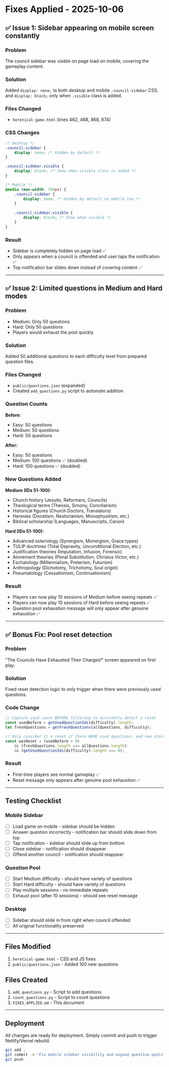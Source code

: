 # Fixes Applied - 2025-10-06

## ✅ Issue 1: Sidebar appearing on mobile screen constantly

### Problem
The council sidebar was visible on page load on mobile, covering the gameplay content.

### Solution
Added `display: none;` to both desktop and mobile `.council-sidebar` CSS, and `display: block;` only when `.visible` class is added.

### Files Changed
- `heretical-game.html` (lines 462, 468, 868, 874)

### CSS Changes
```css
/* Desktop */
.council-sidebar {
    display: none; /* Hidden by default */
}

.council-sidebar.visible {
    display: block; /* Show when visible class is added */
}

/* Mobile */
@media (max-width: 768px) {
    .council-sidebar {
        display: none; /* Hidden by default on mobile too */
    }
    
    .council-sidebar.visible {
        display: block; /* Show when visible */
    }
}
```

### Result
- Sidebar is completely hidden on page load ✅
- Only appears when a council is offended and user taps the notification ✅
- Top notification bar slides down instead of covering content ✅

---

## ✅ Issue 2: Limited questions in Medium and Hard modes

### Problem
- Medium: Only 50 questions
- Hard: Only 50 questions
- Players would exhaust the pool quickly

### Solution
Added 50 additional questions to each difficulty level from prepared question files.

### Files Changed
- `public/questions.json` (expanded)
- Created `add_questions.py` script to automate addition

### Question Counts
**Before:**
- Easy: 50 questions
- Medium: 50 questions
- Hard: 50 questions

**After:**
- Easy: 50 questions
- Medium: 100 questions ✅ (doubled)
- Hard: 100 questions ✅ (doubled)

### New Questions Added

**Medium (IDs 51-100):**
- Church history (Jesuits, Reformers, Councils)
- Theological terms (Theosis, Simony, Conciliarism)
- Historical figures (Church Doctors, Translators)
- Heresies (Docetism, Nestorianism, Monophysitism, etc.)
- Biblical scholarship (Languages, Manuscripts, Canon)

**Hard (IDs 51-100):**
- Advanced soteriology (Synergism, Monergism, Grace types)
- TULIP doctrines (Total Depravity, Unconditional Election, etc.)
- Justification theories (Imputation, Infusion, Forensic)
- Atonement theories (Penal Substitution, Christus Victor, etc.)
- Eschatology (Millennialism, Preterism, Futurism)
- Anthropology (Dichotomy, Trichotomy, Soul origin)
- Pneumatology (Cessationism, Continuationism)

### Result
- Players can now play 10 sessions of Medium before seeing repeats ✅
- Players can now play 10 sessions of Hard before seeing repeats ✅
- Question pool exhaustion message will only appear after genuine exhaustion ✅

---

## ✅ Bonus Fix: Pool reset detection

### Problem
"The Councils Have Exhausted Their Charges!" screen appeared on first play.

### Solution
Fixed reset detection logic to only trigger when there were previously used questions.

### Code Change
```javascript
// Capture used count BEFORE filtering to accurately detect a reset
const usedBefore = getUsedQuestionIds(difficulty).length;
let freshQuestions = getFreshQuestions(allQuestions, difficulty);

// Only consider it a reset if there WERE used questions, and now storage is cleared
const wasReset = (usedBefore > 0) 
    && (freshQuestions.length === allQuestions.length) 
    && (getUsedQuestionIds(difficulty).length === 0);
```

### Result
- First-time players see normal gameplay ✅
- Reset message only appears after genuine pool exhaustion ✅

---

## Testing Checklist

### Mobile Sidebar
- [ ] Load game on mobile - sidebar should be hidden
- [ ] Answer question incorrectly - notification bar should slide down from top
- [ ] Tap notification - sidebar should slide up from bottom
- [ ] Close sidebar - notification should disappear
- [ ] Offend another council - notification should reappear

### Question Pool
- [ ] Start Medium difficulty - should have variety of questions
- [ ] Start Hard difficulty - should have variety of questions
- [ ] Play multiple sessions - no immediate repeats
- [ ] Exhaust pool (after 10 sessions) - should see reset message

### Desktop
- [ ] Sidebar should slide in from right when council offended
- [ ] All original functionality preserved

---

## Files Modified
1. `heretical-game.html` - CSS and JS fixes
2. `public/questions.json` - Added 100 new questions

## Files Created
1. `add_questions.py` - Script to add questions
2. `count_questions.py` - Script to count questions
3. `FIXES_APPLIED.md` - This document

---

## Deployment
All changes are ready for deployment. Simply commit and push to trigger Netlify/Vercel rebuild.

```bash
git add .
git commit -m "Fix mobile sidebar visibility and expand question pools"
git push
```

